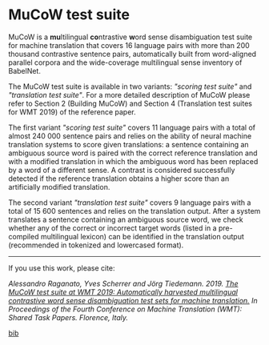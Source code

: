 # MuCoW test suite
MuCoW is a **mu**ltilingual **co**ntrastive **w**ord sense disambiguation test suite for machine translation that covers 16 language pairs with more than 200 thousand contrastive sentence pairs, automatically built from word-aligned parallel corpora and the wide-coverage multilingual sense inventory of BabelNet.


The MuCoW test suite is available in two variants: *"scoring test suite"* and *"translation test suite"*.
For a more detailed description of MuCoW please refer to Section 2 (Building MuCoW) and Section 4 (Translation test suites for WMT 2019) of the reference paper.


The first variant *"scoring test suite"* covers 11 language pairs with a total of almost 240 000 sentence pairs and relies on the ability of neural machine translation systems to score given translations: a sentence containing an ambiguous source word is paired with the correct reference translation and with a modified translation in which the ambiguous word has been replaced by a word of a different sense. A contrast is considered successfully detected if the reference translation obtains a higher score than an artificially modified translation. 


The second variant *"translation test suite"* covers 9 language pairs with a total of 15 600 sentences and relies on the translation output. After a system translates a sentence containing an ambiguous source word, we check whether any of the correct or incorrect target words (listed in a pre-compiled multilingual lexicon) can be identified in the translation output (recommended in tokenized and lowercased format).


------


If you use this work, please cite:

*Alessandro Raganato, Yves Scherrer and Jörg Tiedemann. 2019.
[The MuCoW test suite at WMT 2019: Automatically harvested multilingual contrastive word sense disambiguation test sets for machine translation.](http://www.statmt.org/wmt19/pdf/WMT0054.pdf) 
In Proceedings of the Fourth Conference on Machine Translation (WMT): Shared Task Papers. Florence, Italy.*

[bib](http://www.statmt.org/wmt19/bib/WMT0054.bib)
